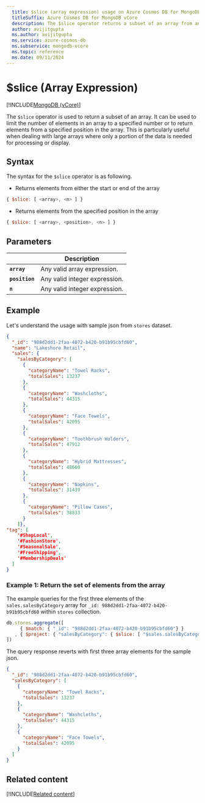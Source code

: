 ```yaml
---
  title: $slice (array expression) usage on Azure Cosmos DB for MongoDB vCore
  titleSuffix: Azure Cosmos DB for MongoDB vCore
  description: The $slice operator returns a subset of an array from any element onwards in the array.
  author: avijitgupta
  ms.author: avijitgupta
  ms.service: azure-cosmos-db
  ms.subservice: mongodb-vcore
  ms.topic: reference
  ms.date: 09/11/2024
---
```


# $slice (Array Expression)

[!INCLUDE[MongoDB (vCore)](~/reusable-content/ce-skilling/azure/includes/cosmos-db/includes/appliesto-mongodb-vcore.md)]

The `$slice` operator is used to return a subset of an array. It can be used to limit the number of elements in an array to a specified number or to return elements from a specified position in the array. This is particularly useful when dealing with large arrays where only a portion of the data is needed for processing or display.

## Syntax

The syntax for the `$slice` operator is as following.

- Returns elements from either the start or end of the array

```javascript
{ $slice: [ <array>, <n> ] }
```

- Returns elements from the specified position in the array

```javascript
{ $slice: [ <array>, <position>, <n> ] }
```

## Parameters

| | Description |
| --- | --- |
| **`array`** | Any valid array expression. |
| **`position`** | Any valid integer expression. |
| **`n`** | Any valid integer expression. |

## Example

Let's understand the usage with sample json from `stores` dataset.

```json
{
  "_id": "988d2dd1-2faa-4072-b420-b91b95cbfd60",
  "name": "Lakeshore Retail",
  "sales": {
    "salesByCategory": [
      {
        "categoryName": "Towel Racks",
        "totalSales": 13237
      },
      {
        "categoryName": "Washcloths",
        "totalSales": 44315
      },
      {
        "categoryName": "Face Towels",
        "totalSales": 42095
      },
      {
        "categoryName": "Toothbrush Holders",
        "totalSales": 47912
      },
      {
        "categoryName": "Hybrid Mattresses",
        "totalSales": 48660
      },
      {
        "categoryName": "Napkins",
        "totalSales": 31439
      },
      {
        "categoryName": "Pillow Cases",
        "totalSales": 38833
      }
    ]},
"tag": [
    '#ShopLocal',
    '#FashionStore',
    '#SeasonalSale',
    '#FreeShipping',
    '#MembershipDeals'
  ]
}
```

### Example 1: Return the set of elements from the array

The example queries for the first three elements of the `sales.salesByCategory` array for `_id: 988d2dd1-2faa-4072-b420-b91b95cbfd60` within `stores` collection.

```javascript
db.stores.aggregate([
     { $match: { "_id": "988d2dd1-2faa-4072-b420-b91b95cbfd60"} }
   , { $project: { "salesByCategory": { $slice: [ "$sales.salesByCategory", 3 ] } } }
])
```

The query response reverts with first three array elements for the sample json.

```json
{
  "_id": "988d2dd1-2faa-4072-b420-b91b95cbfd60",
  "salesByCategory": [
    {
      "categoryName": "Towel Racks",
      "totalSales": 13237
    },
    {
      "categoryName": "Washcloths",
      "totalSales": 44315
    },
    {
      "categoryName": "Face Towels",
      "totalSales": 42095
    }
  ]
}
```

## Related content

[!INCLUDE[Related content](../includes/related-content.md)]
